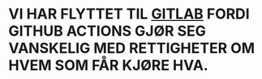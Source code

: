 # VI HAR FLYTTET TIL [GITLAB](https://gitlab.com/ranamakers/homepage) FORDI GITHUB ACTIONS GJØR SEG VANSKELIG MED RETTIGHETER OM HVEM SOM FÅR KJØRE HVA.
